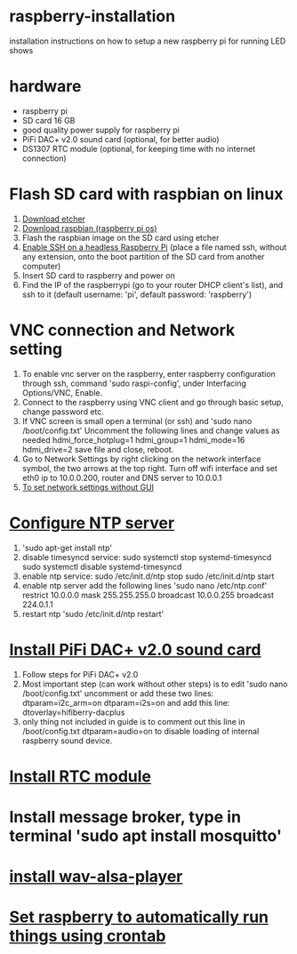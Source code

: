 # raspberry-installation
installation instructions on how to setup a new raspberry pi for running LED shows

# hardware
* raspberry pi
* SD card 16 GB
* good quality power supply for raspberry pi
* PiFi DAC+ v2.0 sound card (optional, for better audio)
* DS1307 RTC module (optional, for keeping time with no internet connection)

# Flash SD card with raspbian on linux
1. [Download etcher](https://www.balena.io/etcher/)
2. [Download raspbian (raspberry pi os)](https://www.raspberrypi.org/downloads/raspbian/)
3. Flash the raspbian image on the SD card using etcher
4. [Enable SSH on a headless Raspberry Pi](https://www.raspberrypi.org/documentation/remote-access/ssh/) (place a file named ssh, without any extension, onto the boot partition of the SD card from another computer)
5. Insert SD card to raspberry and power on
6. Find the IP of the raspberrypi (go to your router DHCP client's list), and ssh to it (default username: 'pi', default password: 'raspberry')

# VNC connection and Network setting
1. To enable vnc server on the raspberry, enter raspberry configuration through ssh, command 'sudo raspi-config', under Interfacing Options/VNC, Enable.
2. Connect to the raspberry using VNC client and go through basic setup, change password etc.
3. If VNC screen is small open a terminal (or ssh) and 'sudo nano /boot/config.txt'
   Uncomment the following lines and change values as needed
   hdmi_force_hotplug=1
   hdmi_group=1
   hdmi_mode=16
   hdmi_drive=2
   save file and close, reboot.
4. Go to Network Settings by right clicking on the network interface symbol, the two arrows at the top right. Turn off wifi interface and set eth0 ip to 10.0.0.200, router and DNS server to 10.0.0.1
5. [To set network settings without GUI](https://www.ionos.com/digitalguide/server/configuration/provide-raspberry-pi-with-a-static-ip-address/)

# [Configure NTP server](http://raspberrypi.tomasgreno.cz/ntp-client-and-server.html) 
1. 'sudo apt-get install ntp'
2. disable timesyncd service:
   sudo systemctl stop systemd-timesyncd
   sudo systemctl disable systemd-timesyncd
3. enable ntp service:
   sudo /etc/init.d/ntp stop
   sudo /etc/init.d/ntp start
4. enable ntp server
   add the following lines 'sudo nano /etc/ntp.conf'
      restrict 10.0.0.0 mask 255.255.255.0
      broadcast 10.0.0.255
      broadcast 224.0.1.1
5. restart ntp 'sudo /etc/init.d/ntp restart'

# [Install PiFi DAC+ v2.0 sound card](https://github.com/guussie/PiDS/wiki/09.-How-to-make-various-DACs-work)
   1. Follow steps for PiFi DAC+ v2.0
   2. Most important step (can work without other steps) is to edit 'sudo nano /boot/config.txt'
      uncomment or add these two lines:
      dtparam=i2c_arm=on
      dtparam=i2s=on
      and add this line:
      dtoverlay=hifiberry-dacplus
   3. only thing not included in guide is to comment out this line in /boot/config.txt
      dtparam=audio=on
      to disable loading of internal raspberry sound device.
      
# [Install RTC module](https://thepihut.com/blogs/raspberry-pi-tutorials/17209332-adding-a-real-time-clock-to-your-raspberry-pi)

# Install message broker, type in terminal 'sudo apt install mosquitto'

# [install wav-alsa-player](https://github.com/BlumAmir/wavplayeralsa)

# [Set raspberry to automatically run things using crontab](https://www.dexterindustries.com/howto/auto-run-python-programs-on-the-raspberry-pi/)

